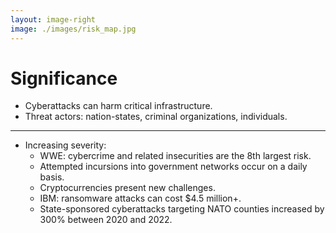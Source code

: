 ```yaml
---
layout: image-right
image: ./images/risk_map.jpg
---
```


# Significance

- <CursorType :speed="10" :slide="3">Cyberattacks can harm critical infrastructure.</CursorType>
- <CursorType :speed="10" :slide="3">Threat actors: nation-states, criminal organizations, individuals.</CursorType>

___

- <CursorType :speed="10" :slide="3">Increasing severity:</CursorType>
    - <CursorType :speed="10" :slide="3">WWE: cybercrime and related insecurities are the 8th largest risk.</CursorType>
    - <CursorType :speed="10" :slide="3">Attempted incursions into government networks occur on a daily basis.</CursorType>
    - <CursorType :speed="10" :slide="3">Cryptocurrencies present new challenges.</CursorType>
    - <CursorType :speed="10" :slide="3">IBM: ransomware attacks can cost $4.5 million+.</CursorType>
    - <CursorType :speed="10" :slide="3">State-sponsored cyberattacks targeting NATO counties increased by 300% between 2020 and 2022.</CursorType>
